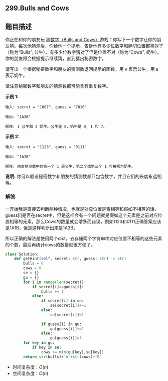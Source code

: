 ## 299.Bulls and Cows

## 题目描述

你正在和你的朋友玩 [猜数字（Bulls and Cows）](https://baike.baidu.com/item/%E7%8C%9C%E6%95%B0%E5%AD%97/83200?fromtitle=Bulls+and+Cows&fromid=12003488&fr=aladdin)游戏：你写下一个数字让你的朋友猜。每次他猜测后，你给他一个提示，告诉他有多少位数字和确切位置都猜对了（称为“Bulls”, 公牛），有多少位数字猜对了但是位置不对（称为“Cows”, 奶牛）。你的朋友将会根据提示继续猜，直到猜出秘密数字。

请写出一个根据秘密数字和朋友的猜测数返回提示的函数，用 `A` 表示公牛，用 `B` 表示奶牛。

请注意秘密数字和朋友的猜测数都可能含有重复数字。

**示例 1:**

```
输入: secret = "1807", guess = "7810"

输出: "1A3B"

解释: 1 公牛和 3 奶牛。公牛是 8，奶牛是 0, 1 和 7。
```

**示例 2:**

```
输入: secret = "1123", guess = "0111"

输出: "1A1B"

解释: 朋友猜测数中的第一个 1 是公牛，第二个或第三个 1 可被视为奶牛。
```

**说明:** 你可以假设秘密数字和朋友的猜测数都只包含数字，并且它们的长度永远相等。



### 解答

​	一开始我是直接去判断两种情况，也就是对应位置是否相等和假如不相等的话，guess[i]是否在secret中，但是这样会有一个问题就是假如这个元素是之前对应位置相等的元素，那么Cows的数量就会增多而错误，例如1123和0111正确答案应该是1A1B，但是这样判断出来是1A3B。

​	所以正确的解法是使用两个dict，去存储两个字符串中对应位置不相等的这些元素的个数，最后再统计cows的数量就很方便了。

```python
class Solution:
    def getHint(self, secret: str, guess: str) -> str:
        bulls = 0
        cows = 0
        se = {}
        gu = {}
        for i in range(len(secret)):
            if secret[i]==guess[i]:
                bulls += 1
            else:
                if secret[i] in se:
                    se[secret[i]]+=1
                else:
                    se[secret[i]]=1
                    
                if guess[i] in gu:
                    gu[guess[i]]+=1
                else:
                    gu[guess[i]]=1
        for key in gu:
            if key in se:
                cows += min(gu[key],se[key])
        return str(bulls)+'A'+str(cows)+'B'         
```

- 时间复杂度：$O(n)$
- 空间复杂度：$O(n)$​ 